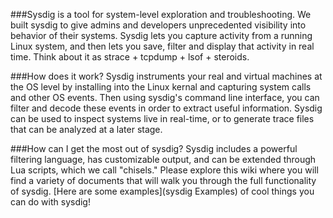 ###Sysdig is a tool for system-level exploration and troubleshooting.
We built sysdig to give admins and developers unprecedented visibility into behavior of their systems. Sysdig lets you capture activity from a running Linux system, and then lets you save, filter and display that activity in real time. Think about it as strace + tcpdump + lsof + steroids.

###How does it work?
Sysdig instruments your real and virtual machines at the OS level by installing into the Linux kernal and capturing system calls and other OS events. Then using sysdig's command line interface, you can filter and decode these events in order to extract useful information. Sysdig can be used to inspect systems live in real-time, or to generate trace files that can be analyzed at a later stage.

###How can I get the most out of sysdig?
Sysdig includes a powerful filtering language, has customizable output, and can be extended through Lua scripts, which we call "chisels." Please explore this wiki where you will find a variety of documents that will walk you through the full functionality of sysdig. [Here are some examples](sysdig Examples) of cool things you can do with sysdig!